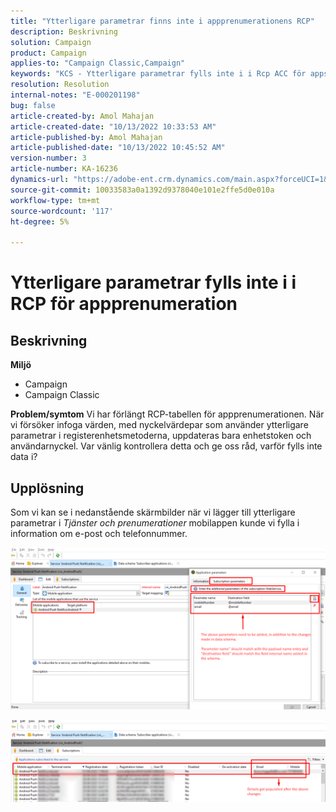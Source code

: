 ```yaml
---
title: "Ytterligare parametrar finns inte i appprenumerationens RCP"
description: Beskrivning
solution: Campaign
product: Campaign
applies-to: "Campaign Classic,Campaign"
keywords: "KCS - Ytterligare parametrar fylls inte i i Rcp ACC för appsubscription"
resolution: Resolution
internal-notes: "E-000201198"
bug: false
article-created-by: Amol Mahajan
article-created-date: "10/13/2022 10:33:53 AM"
article-published-by: Amol Mahajan
article-published-date: "10/13/2022 10:45:52 AM"
version-number: 3
article-number: KA-16236
dynamics-url: "https://adobe-ent.crm.dynamics.com/main.aspx?forceUCI=1&pagetype=entityrecord&etn=knowledgearticle&id=97643287-e24a-ed11-bba2-002248086a73"
source-git-commit: 10033583a0a1392d9378040e101e2ffe5d0e010a
workflow-type: tm+mt
source-wordcount: '117'
ht-degree: 5%

---
```


# Ytterligare parametrar fylls inte i i RCP för appprenumeration

## Beskrivning

<b>Miljö</b>
- Campaign
- Campaign Classic

<b>Problem/symtom</b>
Vi har förlängt RCP-tabellen för appprenumerationen. När vi försöker infoga värden, med nyckelvärdepar som använder ytterligare parametrar i registerenhetsmetoderna, uppdateras bara enhetstoken och användarnyckel. Var vänlig kontrollera detta och ge oss råd, varför fylls inte data i?


## Upplösning


Som vi kan se i nedanstående skärmbilder när vi lägger till ytterligare parametrar i *Tjänster och prenumerationer* mobilappen kunde vi fylla i information om e-post och telefonnummer.



![](assets/bc1c5473-4bd0-ec11-a7b5-00224809c556.png)



![](assets/ddd78ad4-4bd0-ec11-a7b5-00224809c556.png)
